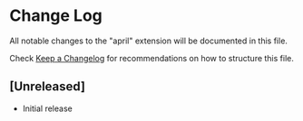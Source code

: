 # Change Log

All notable changes to the "april" extension will be documented in this file.

Check [Keep a Changelog](http://keepachangelog.com/) for recommendations on how to structure this file.

## [Unreleased]

- Initial release